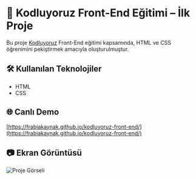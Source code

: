 # 🎯 Kodluyoruz Front-End Eğitimi – İlk Proje

Bu proje [Kodluyoruz](https://academy.patika.dev/paths/baslangic-seviye-frontend-web-development-patikasi) Front-End eğitimi kapsamında, HTML ve CSS öğrenimini pekiştirmek amacıyla oluşturulmuştur.

## 🛠️ Kullanılan Teknolojiler

- HTML
- CSS

## 🌐 Canlı Demo

[https://frabiakaynak.github.io/kodluyoruz-front-end/](https://frabiakaynak.github.io/kodluyoruz-front-end/)

## 📷 Ekran Görüntüsü

![Proje Görseli](./önizleme.png)
